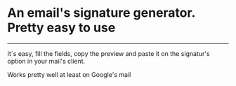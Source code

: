 # An email's signature generator. Pretty easy to use

----

It´s easy, fill the fields, copy the preview and paste it on the signatur's option in your mail's client.

Works pretty well at least on Google's mail